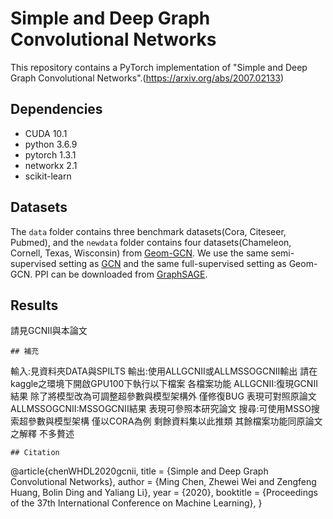 # Simple and Deep Graph Convolutional Networks
This repository contains a PyTorch implementation of "Simple and Deep Graph Convolutional Networks".(https://arxiv.org/abs/2007.02133)
## Dependencies
- CUDA 10.1
- python 3.6.9
- pytorch 1.3.1
- networkx 2.1
- scikit-learn

## Datasets

The `data` folder contains three benchmark datasets(Cora, Citeseer, Pubmed), and the `newdata` folder contains four datasets(Chameleon, Cornell, Texas, Wisconsin) from [Geom-GCN](https://github.com/graphdml-uiuc-jlu/geom-gcn). We use the same semi-supervised setting as [GCN](https://github.com/tkipf/gcn) and the same full-supervised setting as Geom-GCN. PPI can be downloaded from [GraphSAGE](http://snap.stanford.edu/graphsage/).

## Results
請見GCNII與本論文

```
## 補充
```
輸入:見資料夾DATA與SPILTS
輸出:使用ALLGCNII或ALLMSSOGCNII輸出
請在kaggle之環境下開啟GPU100下執行以下檔案
各檔案功能
ALLGCNII:復現GCNII結果 除了將模型改為可調整超參數與模型架構外 僅修復BUG 表現可對照原論文
ALLMSSOGCNII:MSSOGCNII結果 表現可參照本研究論文
搜尋:可使用MSSO搜索超參數與模型架構 僅以CORA為例 剩餘資料集以此推類
其餘檔案功能同原論文之解釋 不多贅述
```
## Citation
```
@article{chenWHDL2020gcnii,
  title = {Simple and Deep Graph Convolutional Networks},
  author = {Ming Chen, Zhewei Wei and Zengfeng Huang, Bolin Ding and Yaliang Li},
  year = {2020},
  booktitle = {Proceedings of the 37th International Conference on Machine Learning},
}
```
